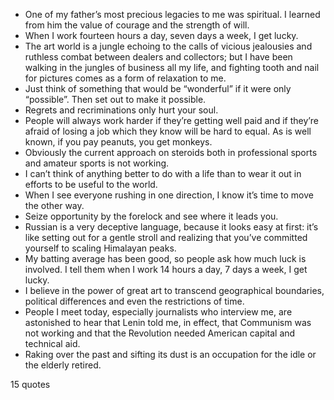  - One of my father’s most precious legacies to me was spiritual. I learned from him the value of courage and the strength of will.
 - When I work fourteen hours a day, seven days a week, I get lucky.
 - The art world is a jungle echoing to the calls of vicious jealousies and ruthless combat between dealers and collectors; but I have been walking in the jungles of business all my life, and fighting tooth and nail for pictures comes as a form of relaxation to me.
 - Just think of something that would be “wonderful” if it were only “possible”. Then set out to make it possible.
 - Regrets and recriminations only hurt your soul.
 - People will always work harder if they’re getting well paid and if they’re afraid of losing a job which they know will be hard to equal. As is well known, if you pay peanuts, you get monkeys.
 - Obviously the current approach on steroids both in professional sports and amateur sports is not working.
 - I can’t think of anything better to do with a life than to wear it out in efforts to be useful to the world.
 - When I see everyone rushing in one direction, I know it’s time to move the other way.
 - Seize opportunity by the forelock and see where it leads you.
 - Russian is a very deceptive language, because it looks easy at first: it’s like setting out for a gentle stroll and realizing that you’ve committed yourself to scaling Himalayan peaks.
 - My batting average has been good, so people ask how much luck is involved. I tell them when I work 14 hours a day, 7 days a week, I get lucky.
 - I believe in the power of great art to transcend geographical boundaries, political differences and even the restrictions of time.
 - People I meet today, especially journalists who interview me, are astonished to hear that Lenin told me, in effect, that Communism was not working and that the Revolution needed American capital and technical aid.
 - Raking over the past and sifting its dust is an occupation for the idle or the elderly retired.

15 quotes